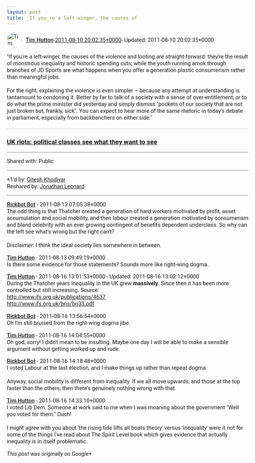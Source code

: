 ```yaml
---
layout: post
title: _If you_re a left-winger, the causes of
---
```


<html><head><meta charset="utf-8"><title>&amp;quot;If you&amp;#39;re a left-winger, the causes of the violence and looting are...</title><style>body {font: 11pt Roboto, Arial, sans-serif; max-width: 640px; margin: 24px;}.author-photo {border-radius: 50%; margin-right: 10px; width: 40px;}.author {font-weight: 500;}.main-content {margin: 15px 0 15px;}.post-title {font-weight: bold;}.location {display: block; margin-top: 15px;}.location img {float: left; margin-right: 5px; width: 20px;}.media-link {display: inline-block; max-width: 100%; vertical-align: top;}.media-link p {margin-top: 5px; max-height: 4em; overflow: scroll;}.media {max-height: 100vh; max-width: 100%;}.video-placeholder {background: black; display: flex; height: 300px; max-width: 100%; width: 640px;}.play-icon {border-bottom: 30px solid transparent; border-left: 50px solid white; border-top: 30px solid transparent; color: white; margin: auto;}.album {max-height: 800px; overflow: scroll; width: calc(100vw - 48px);}.album .media-link {margin-right: 5px; max-width: 250px;}.album .media {max-height: 250px;}.link-embed {border-top: 1px solid lightgrey; display: block; margin-top: 20px;}.link-embed img {max-width: 100%;}.inline-link-embed {display: block;}.inline-link-embed img {vertical-align: middle;}.link-title {display: inline-block; font-size: medium; font-weight: 300; padding-left: 1em;}.reshare-attribution {display: block; font-weight: bold; margin-bottom: 10px;}.poll-image {margin-bottom: 5px; max-height: 300px; max-width: 500px;}.poll-choice {align-items: center; display: flex; margin-bottom: 5px; max-width: 500px;}.poll-choice-percentage {background-color: lightblue; height: 100%; left: 0; position: absolute; z-index: -1;}.poll-choice-selected {margin-right: 5px;}.poll-choice-results {border: 1px solid lightgray; border-radius: 5px; display: flex; line-height: 40px; overflow: hidden; padding: 0 8px; position: relative;}.poll-choice-results, .poll-choice-description {flex-grow: 1; margin-right: 10px;}.poll-choice-image {width: 100%;}.poll-choice-image, .poll-choice-image img {max-height: 40px; max-width: 100px;}.poll-choice-votes {max-height: 100px; overflow: auto;}.plus-entity-embed {color: black; display: block; text-decoration: none;}.plus-entity-embed-cover-photo {max-height: 300px; max-width: 100%;}.plus-entity-embed-info {padding: 0 1em 1em;}.plus-entity-embed-info h2 {font-weight: 500; margin: 10px 0;}.plus-entity-embed-info p {font-size: small; margin: 0;}.collection-owner-avatar {border-radius: 50%; border: 2px solid white; height: 40px; margin-top: -22px;}.visibility {padding: 1em 0; border-top: 1px solid grey;}.post-activity {padding: 1em 0; border-top: 1px solid grey;}.comments {border-top: 1px solid gray; padding-top: 1em;}.comment + .comment {margin-top: 1em;}.comment .media-link, .comment .inline-link-embed {margin-top: 5px;}</style></head><body><div style="margin-bottom:1em;"><div style="display:flex; align-items:center"><img class="author-photo" src="https://lh4.googleusercontent.com/-epo4ZZKNqEw/AAAAAAAAAAI/AAAAAAAAVSU/qu3LpcHEnoQ/s64-c/photo.jpg" alt="Tim Hutton"><a href="https://plus.google.com/+TimHutton" target="_blank" class="author">Tim Hutton</a> - <a target="_blank" href="https://plus.google.com/+TimHutton/posts/ZUswuK8K6iq">2011-08-10 20:02:35+0000</a><span> - Updated: 2011-08-10 20:02:35+0000</span></div><div class="main-content">&quot;If you&#39;re a left-winger, the causes of the violence and looting are straight-forward: they&#39;re the result of monstrous inequality and historic spending cuts; while the youth running amok through branches of JD Sports are what happens when you offer a generation plastic consumerism rather than meaningful jobs.<br><br>For the right, explaining the violence is even simpler – because any attempt at understanding is tantamount to condoning it. Better by far to talk of a society with a sense of over-entitlement; or to do what the prime minister did yesterday and simply dismiss &quot;pockets of our society that are not just broken but, frankly, sick&quot;. You can expect to hear more of the same rhetoric in today&#39;s debate in parliament, especially from backbenchers on either side.&quot;</div><a href="http://www.guardian.co.uk/uk/2011/aug/10/uk-riots-political-classes" target="_blank" class="link-embed"><h3>UK riots: political classes see what they want to see</h3></a></div><div class="visibility">Shared with: Public</div><div class="post-activity"><div class="plus-oners">+1'd by: <a href="https://plus.google.com/105882661687265231815">Gitesh Khodiyar</a></div><div class="resharers">Reshared by: <a href="https://plus.google.com/109774724012532961919">Jonathan Leonard</a></div></div><div class="comments"><div class="comment"><a target="_blank" href="https://plus.google.com/117237311278284729156" class="author">Rickbot Bot</a><span class="time"> - 2011-08-13 07:05:38+0000</span><div class="comment-content">The odd thing is that Thatcher created a generation of hard workers motivated by profit, asset accumulation and social mobility, and then labour created a generation motivated by consumerism and bland celebrity with an ever growing contingent of benefits dependent underclass. So why can the left see what&#39;s wrong but the right can&#39;t?<br><br>Disclaimer: I think the ideal society lies somewhere in between.</div></div><div class="comment"><a target="_blank" href="https://plus.google.com/+TimHutton" class="author">Tim Hutton</a><span class="time"> - 2011-08-13 09:49:19+0000</span><div class="comment-content">Is there some evidence for those statements? Sounds more like right-wing dogma.</div></div><div class="comment"><a target="_blank" href="https://plus.google.com/+TimHutton" class="author">Tim Hutton</a><span class="time"> - 2011-08-16 13:01:53+0000</span><span> - Updated: 2011-08-16 13:02:12+0000</span><div class="comment-content">During the Thatcher years inequality in the UK grew <b>massively</b>. Since then it has been more controlled but still increasing. Source:<br><a rel="nofollow" target="_blank" href="http://www.ifs.org.uk/publications/4637" class="ot-anchor bidi_isolate" jslog="10929; track:click" dir="ltr">http://www.ifs.org.uk/publications/4637</a><br><a rel="nofollow" target="_blank" href="http://www.ifs.org.uk/bns/bn33.pdf" class="ot-anchor bidi_isolate" jslog="10929; track:click" dir="ltr">http://www.ifs.org.uk/bns/bn33.pdf</a></div></div><div class="comment"><a target="_blank" href="https://plus.google.com/117237311278284729156" class="author">Rickbot Bot</a><span class="time"> - 2011-08-16 13:56:54+0000</span><div class="comment-content">Oh I&#39;m still bruised from the right-wing dogma jibe.</div></div><div class="comment"><a target="_blank" href="https://plus.google.com/+TimHutton" class="author">Tim Hutton</a><span class="time"> - 2011-08-16 14:04:55+0000</span><div class="comment-content">Oh god, sorry! I didn&#39;t mean to be insulting. Maybe one day I will be able to make a sensible argument without getting worked up and rude.</div></div><div class="comment"><a target="_blank" href="https://plus.google.com/117237311278284729156" class="author">Rickbot Bot</a><span class="time"> - 2011-08-16 14:18:48+0000</span><div class="comment-content">I voted Labour at the last election, and I make things up rather than repeat dogma.<br> <br>Anyway, social mobility is different from inequality. If we all move upwards, and those at the top faster than the others, then there&#39;s genuinely nothing wrong with that.</div></div><div class="comment"><a target="_blank" href="https://plus.google.com/+TimHutton" class="author">Tim Hutton</a><span class="time"> - 2011-08-16 14:33:10+0000</span><div class="comment-content">I voted Lib Dem. Someone at work said to me when I was moaning about the government &quot;Well you voted for them.&quot; Ouch!<br><br>I might agree with you about &#39;the rising tide lifts all boats theory&#39; versus &#39;inequality&#39; were it not for some of the things I&#39;ve read about The Spirit Level book which gives evidence that actually inequality is in itself problematic.</div></div></div></body></html>

<i>This post was originally on Google+</i>